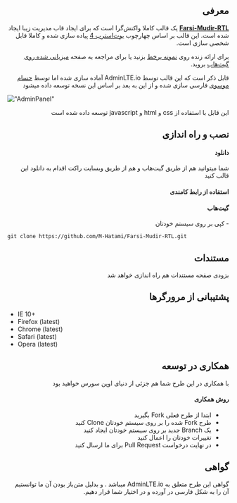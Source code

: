 <h2 dir="rtl">معرفی</h2>
<p dir="rtl"><strong><a href="https://teal-sawine-9b3efd.netlify.app/">Farsi-Mudir-RTL</a></strong> یک قالب کاملا واکنش‌گرا است که برای ایجاد قاب مدیریت زیبا ایجاد شده است. این قالب بر اساس چهارچوب <a href="https://getbootstrap.com">بوت‌استرپ 4</a> پیاده سازی شده و کاملا قابل شخصی سازی است.</p>

<p dir="rtl">برای ارائه زنده روی <a href="https://teal-sawine-9b3efd.netlify.app/">نمونه برخط</a> بزنید یا برای مراجعه به صفحه <a href="https://m-hatami.github.io/Farsi-Mudir-RTL/">میزبانی شده روی گیت‌هاب</a> بروید.</p>

<p dir="rtl">قابل ذکر است که این قالب توسط AdminLTE.io آماده سازی شده اما توسط <a href="https://github.com/Hesammousavi/PersianAdminLTE">حسام موسوی</a> فارسی سازی شده و از این به بعد بر اساس این نسخه توسعه داده میشود</p>

!["AdminPanel"](https://roocket.ir/public/images/2018/12/17/adminpanel.png "Admin Panel")

<p dir="rtl">این قابل با استفاده از css و html و javascript توسعه داده شده است</p>

<h2 dir="rtl">نصب و راه اندازی</h2>

<h4 dir="rtl">دانلود</h4>

<p dir="rtl">شما میتوانید هم از طریق گیت‌هاب و هم از طریق وبسایت راکت اقدام به دانلود این قالب کنید</p>

<h4 dir="rtl">استفاده از رابط کامندی</h4>

<h4 dir="rtl">گیت‌هاب</h4>

<p dir="rtl">- کپی بر روی سیستم خودتان</p>

```
git clone https://github.com/M-Hatami/Farsi-Mudir-RTL.git
```

<h2 dir="rtl">مستندات</h2>
<p dir="rtl">بزودی صفحه مستندات هم راه اندازی خواهد شد</p>

<h2 dir="rtl">پشتیبانی از مرورگرها</h2>
<ul dir="ltr">
  <li dir="ltr">IE 10+</li>
  <li dir="ltr">Firefox (latest)</li>
  <li dir="ltr">Chrome (latest)</li>
  <li dir="ltr">Safari (latest)</li>
  <li dir="ltr">Opera (latest)</li>
</ul>

<h2 dir="rtl">همکاری در توسعه</h2>
<p dir="rtl">با همکاری در این طرح شما هم جزئی از دنیای اوپن سورس خواهید بود</p>

<h4 dir="rtl">روش همکاری</h4>
<ul dir="rtl">
  <li>ابتدا از طرح فعلی Fork بگیرید</li>
  <li>طرح Fork شده را بر روی سیستم خودتان Clone کنید</li>
  <li>یک Branch جدید بر روی سیستم خودتان ایجاد کنید</li>
  <li>تغییرات خودتان را اعمال کنید</li>
  <li>در نهایت درخواست Pull Request برای ما ارسال کنید</li>
</ul>

<h2 dir="rtl">گواهی</h2>
<p dir="rtl">گواهی این طرح متعلق به AdminLTE.io میباشد . و بدلیل متن‌باز بودن آن ما توانستیم آن را به شکل فارسی در آورده و در اختیار شما قرار دهیم. </p>
